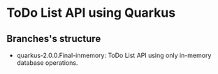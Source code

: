 # ToDo List API using Quarkus

## Branches's structure
* quarkus-2.0.0.Final-inmemory: ToDo List API using only in-memory database operations.